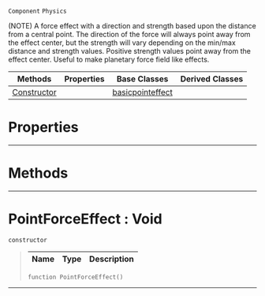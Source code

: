  `Component` `Physics`



(NOTE) A force effect with a direction and strength based upon the distance from a central point. The direction of the force will always point away from the effect center, but the strength will vary depending on the min/max distance and strength values. Positive strength values point away from the effect center. Useful to make planetary force field like effects.

|Methods|Properties|Base Classes|Derived Classes|
|---|---|---|---|
|[ Constructor](https://plasmaengine.github.io/PlasmaDocs/Plasma1/C++/code_reference/class_reference/pointforceeffect.markdown#pointforceeffect-void)| |[basicpointeffect](https://plasmaengine.github.io/PlasmaDocs/Plasma1/C++/code_reference/class_reference/basicpointeffect.markdown)| |


 #  Properties


---  
 #  Methods


---  
 #  PointForceEffect : Void

 `constructor`

> 
> |Name|Type|Description|
> |---|---|---|
> ``` lang=cpp, name=Lightning
> function PointForceEffect()
> ``` 


---  
 

 